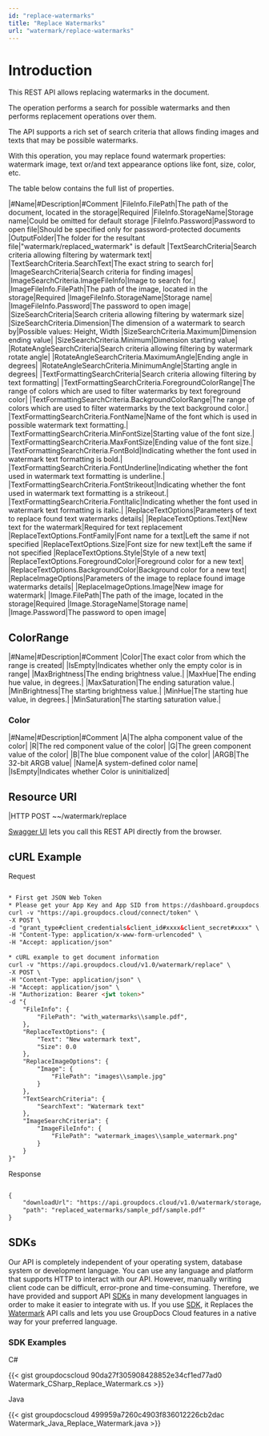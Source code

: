 ```yaml
---
id: "replace-watermarks"
title: "Replace Watermarks"
url: "watermark/replace-watermarks"
---
```






# Introduction #

This REST API allows replacing watermarks in the document.

The operation performs a search for possible watermarks and then performs replacement operations over them.

The API supports a rich set of search criteria that allows finding images and texts that may be possible watermarks.

With this operation, you may replace found watermark properties: watermark image, text or/and text appearance options like font, size, color, etc.


The table below contains the full list of properties.

|#Name|#Description|#Comment
|FileInfo.FilePath|The path of the document, located in the storage|Required
|FileInfo.StorageName|Storage name|Could be omitted for default storage
|FileInfo.Password|Password to open file|Should be specified only for password-protected documents
|OutputFolder|The folder for the resultant file|"watermark/replaced_watermark" is default
|TextSearchCriteria|Search criteria allowing filtering by watermark text| 
|TextSearchCriteria.SearchText|The exact string to search for| 
|ImageSearchCriteria|Search criteria for finding images| 
|ImageSearchCriteria.ImageFileInfo|Image to search for.| 
|ImageFileInfo.FilePath|The path of the image, located in the storage|Required
|ImageFileInfo.StorageName|Storage name| 
|ImageFileInfo.Password|The password to open image| 
|SizeSearchCriteria|Search criteria allowing filtering by watermark size| 
|SizeSearchCriteria.Dimension|The dimension of a watermark to search by|Possible values: Height, Width
|SizeSearchCriteria.Maximum|Dimension ending value| 
|SizeSearchCriteria.Minimum|Dimension starting value| 
|RotateAngleSearchCriteria|Search criteria allowing filtering by watermark rotate angle| 
|RotateAngleSearchCriteria.MaximumAngle|Ending angle in degrees| 
|RotateAngleSearchCriteria.MinimumAngle|Starting angle in degrees| 
|TextFormattingSearchCriteria|Search criteria allowing filtering by text formatting| 
|TextFormattingSearchCriteria.ForegroundColorRange|The range of colors which are used to filter watermarks by text foreground color| 
|TextFormattingSearchCriteria.BackgroundColorRange|The range of colors which are used to filter watermarks by the text background color.| 
|TextFormattingSearchCriteria.FontName|Name of the font which is used in possible watermark text formatting.| 
|TextFormattingSearchCriteria.MinFontSize|Starting value of the font size.| 
|TextFormattingSearchCriteria.MaxFontSize|Ending value of the font size.| 
|TextFormattingSearchCriteria.FontBold|Indicating whether the font used in watermark text formatting is bold.| 
|TextFormattingSearchCriteria.FontUnderline|Indicating whether the font used in watermark text formatting is underline.| 
|TextFormattingSearchCriteria.FontStrikeout|Indicating whether the font used in watermark text formatting is a strikeout.| 
|TextFormattingSearchCriteria.FontItalic|Indicating whether the font used in watermark text formatting is italic.| 
|ReplaceTextOptions|Parameters of text to replace found text watermarks details| 
|ReplaceTextOptions.Text|New text for the watermark|Required for text replacement
|ReplaceTextOptions.FontFamily|Font name for a text|Left the same if not specified
|ReplaceTextOptions.Size|Font size for new text|Left the same if not specified
|ReplaceTextOptions.Style|Style of a new text| 
|ReplaceTextOptions.ForegroundColor|Foreground color for a new text| 
|ReplaceTextOptions.BackgroundColor|Background color for a new text| 
|ReplaceImageOptions|Parameters of the image to replace found image watermarks details| 
|ReplaceImageOptions.Image|New image for watermark| 
|Image.FilePath|The path of the image, located in the storage|Required
|Image.StorageName|Storage name| 
|Image.Password|The password to open image| 

## ColorRange ##

|#Name|#Description|#Comment
|Color|The exact color from which the range is created| 
|IsEmpty|Indicates whether only the empty color is in range| 
|MaxBrightness|The ending brightness value.| 
|MaxHue|The ending hue value, in degrees.| 
|MaxSaturation|The ending saturation value.| 
|MinBrightness|The starting brightness value.| 
|MinHue|The starting hue value, in degrees.| 
|MinSaturation|The starting saturation value.| 

### Color ###

|#Name|#Description|#Comment
|A|The alpha component value of the color| 
|R|The red component value of the color| 
|G|The green component value of the color| 
|B|The blue component value of the color| 
|ARGB|The 32-bit ARGB value| 
|Name|A system-defined color name| 
|IsEmpty|Indicates whether Color is uninitialized| 

## Resource URI ##

|HTTP POST ~~/watermark/replace

[Swagger UI](https://apireference.groupdocs.cloud/watermark/#/Watermark/Replace) lets you call this REST API directly from the browser. 

## cURL Example ##


 Request
```html 

* First get JSON Web Token
* Please get your App Key and App SID from https://dashboard.groupdocs.cloud/#/apps. Kindly place App Key in "client_secret" and App SID in "client_id" argument.
curl -v "https://api.groupdocs.cloud/connect/token" \
-X POST \
-d "grant_type#client_credentials&client_id#xxxx&client_secret#xxxx" \
-H "Content-Type: application/x-www-form-urlencoded" \
-H "Accept: application/json"
   
* cURL example to get document information
curl -v "https://api.groupdocs.cloud/v1.0/watermark/replace" \
-X POST \
-H "Content-Type: application/json" \
-H "Accept: application/json" \
-H "Authorization: Bearer <jwt token>"
-d "{
    "FileInfo": {
        "FilePath": "with_watermarks\\sample.pdf",
    },
    "ReplaceTextOptions": {
        "Text": "New watermark text",
        "Size": 0.0
    },
    "ReplaceImageOptions": {
        "Image": {
            "FilePath": "images\\sample.jpg"
        }
    },
    "TextSearchCriteria": {
        "SearchText": "Watermark text"
    },
    "ImageSearchCriteria": {
        "ImageFileInfo": {
            "FilePath": "watermark_images\\sample_watermark.png"
        }
    }
}"

 ```


 Response

```html 

{
    "downloadUrl": "https://api.groupdocs.cloud/v1.0/watermark/storage/file/replaced_watermarks/sample_pdf/sample.pdf",
    "path": "replaced_watermarks/sample_pdf/sample.pdf"
}

 ```




## SDKs ##

Our API is completely independent of your operating system, database system or development language. You can use any language and platform that supports HTTP to interact with our API. However, manually writing client code can be difficult, error-prone and time-consuming. Therefore, we have provided and support API [SDKs](https://github.com/groupdocs-watermark-cloud) in many development languages in order to make it easier to integrate with us. If you use [SDK](https://github.com/groupdocs-watermark-cloud), it Replaces the [Watermark](https://apireference.groupdocs.cloud/watermark/#/Watermark/Replace) API calls and lets you use GroupDocs Cloud features in a native way for your preferred language.

### SDK Examples ###


 C#

{{< gist groupdocscloud 90da27f305908428852e34cf1ed77ad0 Watermark_CSharp_Replace_Watermark.cs >}}




 Java

{{< gist groupdocscloud 499959a7260c4903f836012226cb2dac Watermark_Java_Replace_Watermark.java >}}



